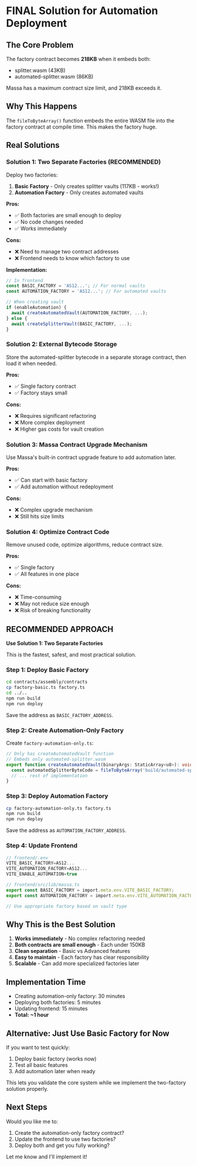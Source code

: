 # FINAL Solution for Automation Deployment

## The Core Problem

The factory contract becomes **218KB** when it embeds both:
- splitter.wasm (43KB)
- automated-splitter.wasm (86KB)

Massa has a maximum contract size limit, and 218KB exceeds it.

## Why This Happens

The `fileToByteArray()` function embeds the entire WASM file into the factory contract at compile time. This makes the factory huge.

## Real Solutions

### Solution 1: Two Separate Factories (RECOMMENDED)

Deploy two factories:
1. **Basic Factory** - Only creates splitter vaults (117KB - works!)
2. **Automation Factory** - Only creates automated vaults

**Pros:**
- ✅ Both factories are small enough to deploy
- ✅ No code changes needed
- ✅ Works immediately

**Cons:**
- ❌ Need to manage two contract addresses
- ❌ Frontend needs to know which factory to use

**Implementation:**
```typescript
// In frontend
const BASIC_FACTORY = 'AS12...'; // For normal vaults
const AUTOMATION_FACTORY = 'AS12...'; // For automated vaults

// When creating vault
if (enableAutomation) {
  await createAutomatedVault(AUTOMATION_FACTORY, ...);
} else {
  await createSplitterVault(BASIC_FACTORY, ...);
}
```

### Solution 2: External Bytecode Storage

Store the automated-splitter bytecode in a separate storage contract, then load it when needed.

**Pros:**
- ✅ Single factory contract
- ✅ Factory stays small

**Cons:**
- ❌ Requires significant refactoring
- ❌ More complex deployment
- ❌ Higher gas costs for vault creation

### Solution 3: Massa Contract Upgrade Mechanism

Use Massa's built-in contract upgrade feature to add automation later.

**Pros:**
- ✅ Can start with basic factory
- ✅ Add automation without redeployment

**Cons:**
- ❌ Complex upgrade mechanism
- ❌ Still hits size limits

### Solution 4: Optimize Contract Code

Remove unused code, optimize algorithms, reduce contract size.

**Pros:**
- ✅ Single factory
- ✅ All features in one place

**Cons:**
- ❌ Time-consuming
- ❌ May not reduce size enough
- ❌ Risk of breaking functionality

## RECOMMENDED APPROACH

**Use Solution 1: Two Separate Factories**

This is the fastest, safest, and most practical solution.

### Step 1: Deploy Basic Factory

```bash
cd contracts/assembly/contracts
cp factory-basic.ts factory.ts
cd ../..
npm run build
npm run deploy
```

Save the address as `BASIC_FACTORY_ADDRESS`.

### Step 2: Create Automation-Only Factory

Create `factory-automation-only.ts`:

```typescript
// Only has createAutomatedVault function
// Embeds only automated-splitter.wasm
export function createAutomatedVault(binaryArgs: StaticArray<u8>): void {
  const automatedSplitterByteCode = fileToByteArray('build/automated-splitter.wasm');
  // ... rest of implementation
}
```

### Step 3: Deploy Automation Factory

```bash
cp factory-automation-only.ts factory.ts
npm run build
npm run deploy
```

Save the address as `AUTOMATION_FACTORY_ADDRESS`.

### Step 4: Update Frontend

```typescript
// frontend/.env
VITE_BASIC_FACTORY=AS12...
VITE_AUTOMATION_FACTORY=AS12...
VITE_ENABLE_AUTOMATION=true

// frontend/src/lib/massa.ts
export const BASIC_FACTORY = import.meta.env.VITE_BASIC_FACTORY;
export const AUTOMATION_FACTORY = import.meta.env.VITE_AUTOMATION_FACTORY;

// Use appropriate factory based on vault type
```

## Why This is the Best Solution

1. **Works immediately** - No complex refactoring needed
2. **Both contracts are small enough** - Each under 150KB
3. **Clean separation** - Basic vs Advanced features
4. **Easy to maintain** - Each factory has clear responsibility
5. **Scalable** - Can add more specialized factories later

## Implementation Time

- Creating automation-only factory: 30 minutes
- Deploying both factories: 5 minutes
- Updating frontend: 15 minutes
- **Total: ~1 hour**

## Alternative: Just Use Basic Factory for Now

If you want to test quickly:
1. Deploy basic factory (works now)
2. Test all basic features
3. Add automation later when ready

This lets you validate the core system while we implement the two-factory solution properly.

## Next Steps

Would you like me to:
1. Create the automation-only factory contract?
2. Update the frontend to use two factories?
3. Deploy both and get you fully working?

Let me know and I'll implement it!
